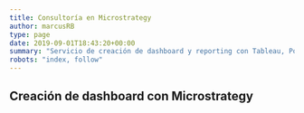 ```yaml
---
title: Consultoría en Microstrategy
author: marcusRB
type: page
date: 2019-09-01T18:43:20+00:00
summary: "Servicio de creación de dashboard y reporting con Tableau, PowerBI, Google Data Studio."
robots: "index, follow"
---
```


## Creación de dashboard con Microstrategy
